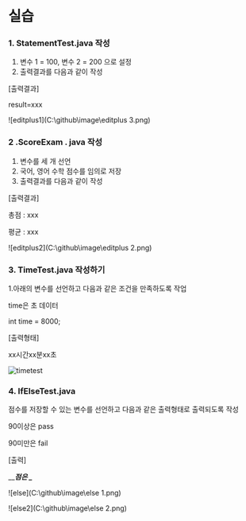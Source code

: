 # 실습

### 1. StatementTest.java 작성

1) 변수 1 = 100, 변수 2 = 200 으로 설정
2) 출력결과를 다음과 같이 작성

[출력결과]

result=xxx

![editplus1](C:\github\image\editplus 3.png)









### 2 .ScoreExam . java 작성



1. 변수를 세 개 선언
2. 국어, 영어 수학 점수를 임의로 저장
3. 출력결과를 다음과 같이 작성

 

[출력결과]

총점 : xxx

평균 : xxx



![editplus2](C:\github\image\editplus 2.png)







### 3. TimeTest.java 작성하기

1.아래의 변수를 선언하고 다음과 같은 조건을 만족하도록 작업

time은 초 데이터

int time = 8000;

[출력형태]

xx시간xx분xx초



![timetest](C:\github\image\timetest.png)





### 4. IfElseTest.java



점수를 저장할 수 있는 변수를 선언하고 다음과 같은 출력형태로 출력되도록 작성

90이상은 pass

90미만은 fail

[출력]

\_____점은 \____



![else](C:\github\image\else 1.png)

![else2](C:\github\image\else 2.png)

